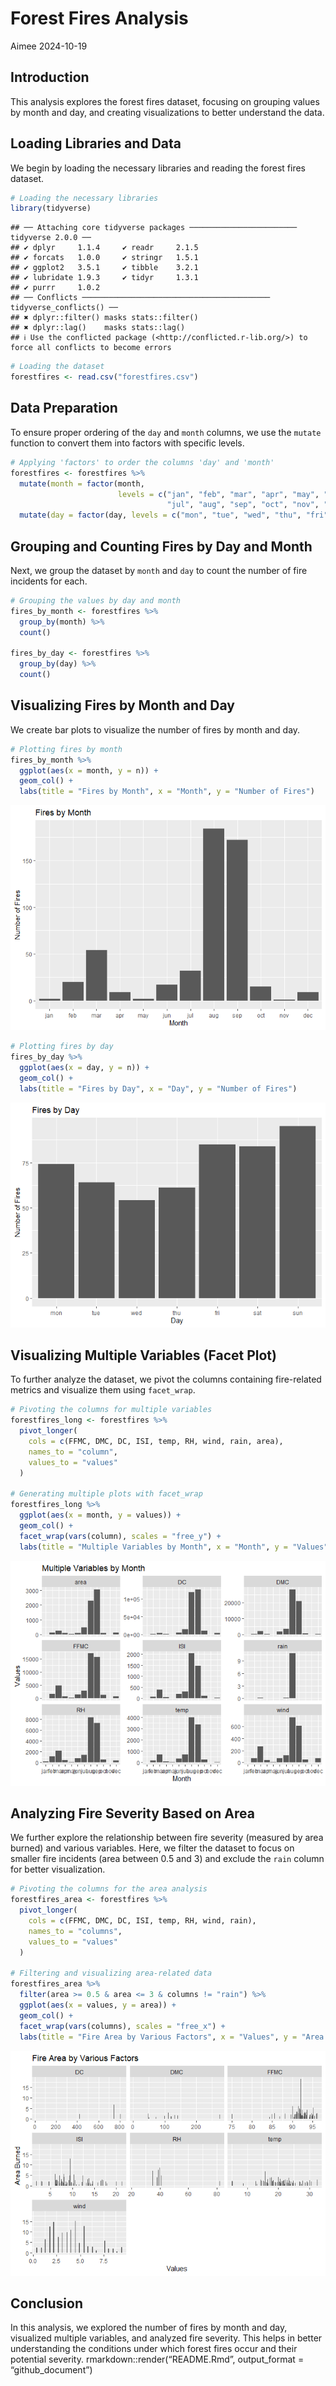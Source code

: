 Forest Fires Analysis
================
Aimee
2024-10-19

## Introduction

This analysis explores the forest fires dataset, focusing on grouping
values by month and day, and creating visualizations to better
understand the data.

## Loading Libraries and Data

We begin by loading the necessary libraries and reading the forest fires
dataset.

``` r
# Loading the necessary libraries
library(tidyverse)
```

    ## ── Attaching core tidyverse packages ──────────────────────── tidyverse 2.0.0 ──
    ## ✔ dplyr     1.1.4     ✔ readr     2.1.5
    ## ✔ forcats   1.0.0     ✔ stringr   1.5.1
    ## ✔ ggplot2   3.5.1     ✔ tibble    3.2.1
    ## ✔ lubridate 1.9.3     ✔ tidyr     1.3.1
    ## ✔ purrr     1.0.2     
    ## ── Conflicts ────────────────────────────────────────── tidyverse_conflicts() ──
    ## ✖ dplyr::filter() masks stats::filter()
    ## ✖ dplyr::lag()    masks stats::lag()
    ## ℹ Use the conflicted package (<http://conflicted.r-lib.org/>) to force all conflicts to become errors

``` r
# Loading the dataset
forestfires <- read.csv("forestfires.csv")
```

## Data Preparation

To ensure proper ordering of the `day` and `month` columns, we use the
`mutate` function to convert them into factors with specific levels.

``` r
# Applying 'factors' to order the columns 'day' and 'month'
forestfires <- forestfires %>%
  mutate(month = factor(month, 
                        levels = c("jan", "feb", "mar", "apr", "may", "jun", 
                                   "jul", "aug", "sep", "oct", "nov", "dec"))) %>%
  mutate(day = factor(day, levels = c("mon", "tue", "wed", "thu", "fri", "sat", "sun")))
```

## Grouping and Counting Fires by Day and Month

Next, we group the dataset by `month` and `day` to count the number of
fire incidents for each.

``` r
# Grouping the values by day and month
fires_by_month <- forestfires %>%
  group_by(month) %>%
  count()

fires_by_day <- forestfires %>%
  group_by(day) %>%
  count()
```

## Visualizing Fires by Month and Day

We create bar plots to visualize the number of fires by month and day.

``` r
# Plotting fires by month
fires_by_month %>%
  ggplot(aes(x = month, y = n)) +
  geom_col() +
  labs(title = "Fires by Month", x = "Month", y = "Number of Fires")
```

![](README_files/figure-gfm/unnamed-chunk-4-1.png)<!-- -->

``` r
# Plotting fires by day
fires_by_day %>%
  ggplot(aes(x = day, y = n)) +
  geom_col() +
  labs(title = "Fires by Day", x = "Day", y = "Number of Fires")
```

![](README_files/figure-gfm/unnamed-chunk-4-2.png)<!-- -->

## Visualizing Multiple Variables (Facet Plot)

To further analyze the dataset, we pivot the columns containing
fire-related metrics and visualize them using `facet_wrap`.

``` r
# Pivoting the columns for multiple variables
forestfires_long <- forestfires %>%
  pivot_longer(
    cols = c(FFMC, DMC, DC, ISI, temp, RH, wind, rain, area),
    names_to = "column",
    values_to = "values"
  )

# Generating multiple plots with facet_wrap
forestfires_long %>%
  ggplot(aes(x = month, y = values)) +
  geom_col() +
  facet_wrap(vars(column), scales = "free_y") +
  labs(title = "Multiple Variables by Month", x = "Month", y = "Values")
```

![](README_files/figure-gfm/unnamed-chunk-5-1.png)<!-- -->

## Analyzing Fire Severity Based on Area

We further explore the relationship between fire severity (measured by
area burned) and various variables. Here, we filter the dataset to focus
on smaller fire incidents (area between 0.5 and 3) and exclude the
`rain` column for better visualization.

``` r
# Pivoting the columns for the area analysis
forestfires_area <- forestfires %>%
  pivot_longer(
    cols = c(FFMC, DMC, DC, ISI, temp, RH, wind, rain),
    names_to = "columns",
    values_to = "values"
  )

# Filtering and visualizing area-related data
forestfires_area %>%
  filter(area >= 0.5 & area <= 3 & columns != "rain") %>%
  ggplot(aes(x = values, y = area)) +
  geom_col() +
  facet_wrap(vars(columns), scales = "free_x") +
  labs(title = "Fire Area by Various Factors", x = "Values", y = "Area Burned")
```

![](README_files/figure-gfm/unnamed-chunk-6-1.png)<!-- -->

## Conclusion

In this analysis, we explored the number of fires by month and day,
visualized multiple variables, and analyzed fire severity. This helps in
better understanding the conditions under which forest fires occur and
their potential severity. rmarkdown::render(“README.Rmd”, output_format
= “github_document”)
